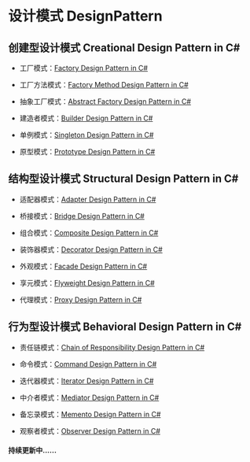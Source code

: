 # 设计模式 DesignPattern
## 创建型设计模式 Creational Design Pattern in C# 
- 工厂模式：[Factory Design Pattern in C#](https://github.com/jack-ningtz/DesignPattern/blob/main/FactoryDesignPattern "Factory Design")

- 工厂方法模式：[Factory Method Design Pattern in C#](https://github.com/jack-ningtz/DesignPattern/tree/main/FactoryMethodDesignPattern "Factory Method Design")

- 抽象工厂模式：[Abstract Factory Design Pattern in C#](https://github.com/jack-ningtz/DesignPattern/tree/main/AbstractFactoryDesignPattern "Abstract Factory Design")

- 建造者模式：[Builder Design Pattern in C#](https://github.com/jack-ningtz/DesignPattern/tree/main/BuilderDesignPattern "Builder Design")

- 单例模式：[Singleton Design Pattern in C#](https://github.com/jack-ningtz/DesignPattern/tree/main/SingletonDesignPattern "Singleton Design")

- 原型模式：[Prototype Design Pattern in C#](https://github.com/jack-ningtz/DesignPattern/tree/main/PrototypeDesignPattern "Prototype  Design")

## 结构型设计模式 Structural Design Pattern in C# 
- 适配器模式：[Adapter Design Pattern in C#](https://github.com/jack-ningtz/DesignPattern/tree/main/AdapterDesignPattern "Adapter  Design")

- 桥接模式：[Bridge Design Pattern in C#](https://github.com/jack-ningtz/DesignPattern/tree/main/BridgeDesignPattern "Bridge  Design")

- 组合模式：[Composite Design Pattern in C#](https://github.com/jack-ningtz/DesignPattern/tree/main/CompositeDesignPattern "Composite  Design")

- 装饰器模式：[Decorator Design Pattern in C#](https://github.com/jack-ningtz/DesignPattern/tree/main/DecoratorDesignPattern "Decorator  Design")

- 外观模式：[Facade Design Pattern in C#](https://github.com/jack-ningtz/DesignPattern/tree/main/FacadeDesignPattern "Facade  Design")

- 享元模式：[Flyweight Design Pattern in C#](https://github.com/jack-ningtz/DesignPattern/tree/main/FlyweightDesignPattern "Flyweight  Design")

- 代理模式：[Proxy Design Pattern in C#](https://github.com/jack-ningtz/DesignPattern/tree/main/ProxyDesignPattern "Proxy  Design")

## 行为型设计模式 Behavioral Design Pattern in C# 
- 责任链模式：[Chain of Responsibility Design Pattern in C#](https://github.com/jack-ningtz/DesignPattern/tree/main/ChainOfResponsibilityDesignPattern "Chain of Responsibility Design")

- 命令模式：[Command Design Pattern in C#](https://github.com/jack-ningtz/DesignPattern/tree/main/CommandDesignPattern "Command  Design")

- 迭代器模式：[Iterator Design Pattern in C#](https://github.com/jack-ningtz/DesignPattern/tree/main/IteratorDesignPattern "Iterator  Design")

- 中介者模式：[Mediator Design Pattern in C#](https://github.com/jack-ningtz/DesignPattern/tree/main/MediatorDesignPattern "Mediator  Design")

- 备忘录模式：[Memento Design Pattern in C#](https://github.com/jack-ningtz/DesignPattern/tree/main/MementoDesignPattern "Memento  Design")

- 观察者模式：[Observer Design Pattern in C#](https://github.com/jack-ningtz/DesignPattern/tree/main/ObserverDesignPattern "Observer  Design")
#### 持续更新中......